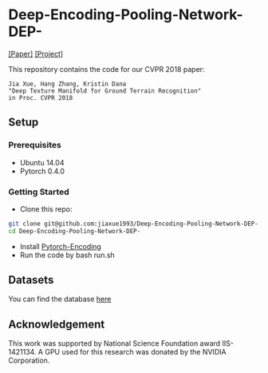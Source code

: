 # Deep-Encoding-Pooling-Network-DEP-


[[Paper]](http://openaccess.thecvf.com/content_cvpr_2018/papers/Xue_Deep_Texture_Manifold_CVPR_2018_paper.pdf) [[Project]](http://eceweb1.rutgers.edu/vision/gts/gtos.html)

This repository contains the code for our CVPR 2018 paper:

    Jia Xue, Hang Zhang, Kristin Dana
    "Deep Texture Manifold for Ground Terrain Recognition"
    in Proc. CVPR 2018

## Setup

### Prerequisites

- Ubuntu 14.04
- Pytorch 0.4.0

### Getting Started

- Clone this repo:
```bash
git clone git@github.com:jiaxue1993/Deep-Encoding-Pooling-Network-DEP-.git
cd Deep-Encoding-Pooling-Network-DEP-
```
- Install [Pytorch-Encoding](https://github.com/zhanghang1989/PyTorch-Encoding) 
- Run the code by bash run.sh

## Datasets
You can find the database [here](http://jiaxueweb.com/)

## Acknowledgement

This work was supported by National Science Foundation award IIS-1421134. A GPU used for this research was donated by the NVIDIA Corporation.
